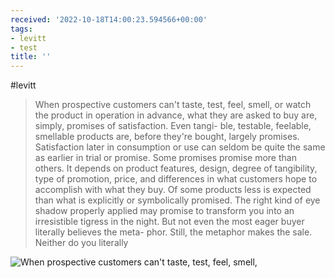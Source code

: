 ```yaml
---
received: '2022-10-18T14:00:23.594566+00:00'
tags:
- levitt
- test
title: ''
---
```

#levitt
> When prospective customers can't taste, test, feel, smell,
> or watch the product in operation in advance, what they are
> asked to buy are, simply, promises of satisfaction. Even tangi-
> ble, testable, feelable, smellable products are, before they're
> bought, largely promises.
> Satisfaction later in consumption or use can seldom be quite
> the same as earlier in trial or promise. Some promises promise
> more than others. It depends on product features, design, degree
> of tangibility, type of promotion, price, and differences in what
> customers hope to accomplish with what they buy. Of some
> products less is expected than what is explicitly or symbolically
> promised. The right kind of eye shadow properly applied may
> promise to transform you into an irresistible tigress in the night.
> But not even the most eager buyer literally believes the meta-
> phor. Still, the metaphor makes the sale. Neither do you literally

![When prospective customers can't taste, test, feel, smell,](unnamed.jpg "When prospective customers can't taste, test, feel, smell,")